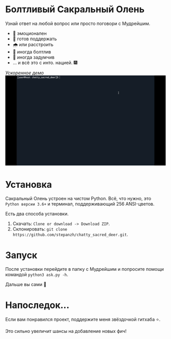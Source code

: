 # Болтливый Сакральный Олень
Узнай ответ на любой вопрос или просто поговори с Мудрейшим.

- 🌈 эмоционален
- 🤝 готов поддержать
- 🌧️ или расстроить
- 💬 иногда болтлив
- 💭 иногда задумчив
- ... и всё это с инто. нацией. 🎆

_Ускоренное демо_
![](demo/banner.gif)

# Установка
Сакральный Олень устроен на чистом Python. Всё, что нужно, это `Python версии 3.6+` и терминал, поддерживающий 256 ANSI-цветов.

Есть два способа установки.

1. Cкачать: `Clone or download -> Download ZIP`.
2. Склонировать: `git clone https://github.com/stepanzh/chatty_sacred_deer.git`.

# Запуск
После установки перейдите в папку с Мудрейшим и попросите помощи командой `python3 ask.py -h`.

Дальше вы сами 🙂

# Напоследок...

Если вам понравился проект, поддержите меня звёздочкой гитхаба ⭐.

Это сильно увеличит шансы на добавление новых фич!
